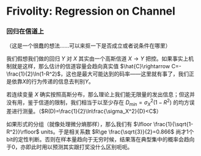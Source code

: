 # Frivolity: Regression on Channel

### 回归在信道上

（这是一个很蠢的想法……可以来抠一下是否成立或者说条件在哪里）

我们假想我们做的回归 $Y$ 对 $X$ 其实由一个高斯信道 $X\rightarrow Y$ 把控。如果事实上机制就是这样，那么估计的信道容量会趋向真实值 $\hat{C}\rightarrow C=-\frac{1}{2}\ln(1-R^2)$，这也是最大可能达到的码率——这里就有事了，我们正是依靠$X$的行为传递的信息去判别$Y$​。

若连续变量 $X$ 确实按照高斯分布，那么理论上我们能无限量的发出信息；但这并没有用，鉴于信道的限制，我们相当于以至少存在 $D_{min}=\sigma_X^2(1-R^2)$ 的均方误差进行测量。（$R(D)=\frac{1}{2}\ln\frac{\sigma_X^2}{D}<C$）

如果形式的分组（就像处理微分熵那样），那么我们有 $\lfloor \frac{1}{\sqrt{1-R^2}}\rfloor$ units。于是相关系数 $R\ge \frac{\sqrt{3}}{2}=0.866$ 尚才1个bit的定性判断。否则在样本量趋向于无穷时候，结果落在典型集中的概率会趋向于0，亦即此时用以预测其实跟打奖没什么区别呃呃。